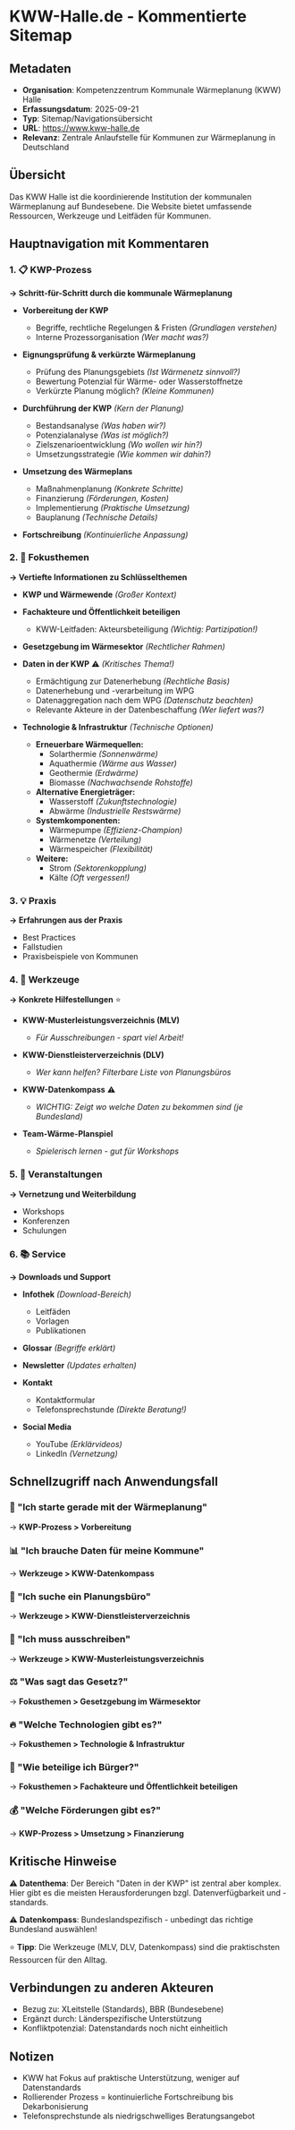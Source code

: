 # KWW-Halle.de - Kommentierte Sitemap

## Metadaten
- **Organisation**: Kompetenzzentrum Kommunale Wärmeplanung (KWW) Halle
- **Erfassungsdatum**: 2025-09-21
- **Typ**: Sitemap/Navigationsübersicht
- **URL**: https://www.kww-halle.de
- **Relevanz**: Zentrale Anlaufstelle für Kommunen zur Wärmeplanung in Deutschland

## Übersicht
Das KWW Halle ist die koordinierende Institution der kommunalen Wärmeplanung auf Bundesebene. Die Website bietet umfassende Ressourcen, Werkzeuge und Leitfäden für Kommunen.

## Hauptnavigation mit Kommentaren

### 1. 📋 KWP-Prozess
**→ Schritt-für-Schritt durch die kommunale Wärmeplanung**
- **Vorbereitung der KWP**
  - Begriffe, rechtliche Regelungen & Fristen *(Grundlagen verstehen)*
  - Interne Prozessorganisation *(Wer macht was?)*
  
- **Eignungsprüfung & verkürzte Wärmeplanung**
  - Prüfung des Planungsgebiets *(Ist Wärmenetz sinnvoll?)*
  - Bewertung Potenzial für Wärme- oder Wasserstoffnetze
  - Verkürzte Planung möglich? *(Kleine Kommunen)*
  
- **Durchführung der KWP** *(Kern der Planung)*
  - Bestandsanalyse *(Was haben wir?)*
  - Potenzialanalyse *(Was ist möglich?)*
  - Zielszenarioentwicklung *(Wo wollen wir hin?)*
  - Umsetzungsstrategie *(Wie kommen wir dahin?)*
  
- **Umsetzung des Wärmeplans**
  - Maßnahmenplanung *(Konkrete Schritte)*
  - Finanzierung *(Förderungen, Kosten)*
  - Implementierung *(Praktische Umsetzung)*
  - Bauplanung *(Technische Details)*
  
- **Fortschreibung** *(Kontinuierliche Anpassung)*

### 2. 🎯 Fokusthemen
**→ Vertiefte Informationen zu Schlüsselthemen**

- **KWP und Wärmewende** *(Großer Kontext)*
  
- **Fachakteure und Öffentlichkeit beteiligen**
  - KWW-Leitfaden: Akteursbeteiligung *(Wichtig: Partizipation!)*
  
- **Gesetzgebung im Wärmesektor** *(Rechtlicher Rahmen)*
  
- **Daten in der KWP** ⚠️ *(Kritisches Thema!)*
  - Ermächtigung zur Datenerhebung *(Rechtliche Basis)*
  - Datenerhebung und -verarbeitung im WPG
  - Datenaggregation nach dem WPG *(Datenschutz beachten)*
  - Relevante Akteure in der Datenbeschaffung *(Wer liefert was?)*
  
- **Technologie & Infrastruktur** *(Technische Optionen)*
  - **Erneuerbare Wärmequellen:**
    - Solarthermie *(Sonnenwärme)*
    - Aquathermie *(Wärme aus Wasser)*
    - Geothermie *(Erdwärme)*
    - Biomasse *(Nachwachsende Rohstoffe)*
  - **Alternative Energieträger:**
    - Wasserstoff *(Zukunftstechnologie)*
    - Abwärme *(Industrielle Restswärme)*
  - **Systemkomponenten:**
    - Wärmepumpe *(Effizienz-Champion)*
    - Wärmenetze *(Verteilung)*
    - Wärmespeicher *(Flexibilität)*
  - **Weitere:**
    - Strom *(Sektorenkopplung)*
    - Kälte *(Oft vergessen!)*

### 3. 💡 Praxis
**→ Erfahrungen aus der Praxis**
- Best Practices
- Fallstudien
- Praxisbeispiele von Kommunen

### 4. 🔧 Werkzeuge
**→ Konkrete Hilfestellungen** ⭐

- **KWW-Musterleistungsverzeichnis (MLV)**
  - *Für Ausschreibungen - spart viel Arbeit!*
  
- **KWW-Dienstleisterverzeichnis (DLV)**
  - *Wer kann helfen? Filterbare Liste von Planungsbüros*
  
- **KWW-Datenkompass** ⚠️
  - *WICHTIG: Zeigt wo welche Daten zu bekommen sind (je Bundesland)*
  
- **Team-Wärme-Planspiel**
  - *Spielerisch lernen - gut für Workshops*

### 5. 📅 Veranstaltungen
**→ Vernetzung und Weiterbildung**
- Workshops
- Konferenzen
- Schulungen

### 6. 📚 Service
**→ Downloads und Support**

- **Infothek** *(Download-Bereich)*
  - Leitfäden
  - Vorlagen
  - Publikationen
  
- **Glossar** *(Begriffe erklärt)*
  
- **Newsletter** *(Updates erhalten)*
  
- **Kontakt**
  - Kontaktformular
  - Telefonsprechstunde *(Direkte Beratung!)*
  
- **Social Media**
  - YouTube *(Erklärvideos)*
  - LinkedIn *(Vernetzung)*

## Schnellzugriff nach Anwendungsfall

### 🏁 "Ich starte gerade mit der Wärmeplanung"
→ **KWP-Prozess > Vorbereitung**

### 📊 "Ich brauche Daten für meine Kommune"
→ **Werkzeuge > KWW-Datenkompass**

### 🤝 "Ich suche ein Planungsbüro"
→ **Werkzeuge > KWW-Dienstleisterverzeichnis**

### 📝 "Ich muss ausschreiben"
→ **Werkzeuge > KWW-Musterleistungsverzeichnis**

### ⚖️ "Was sagt das Gesetz?"
→ **Fokusthemen > Gesetzgebung im Wärmesektor**

### 🔥 "Welche Technologien gibt es?"
→ **Fokusthemen > Technologie & Infrastruktur**

### 👥 "Wie beteilige ich Bürger?"
→ **Fokusthemen > Fachakteure und Öffentlichkeit beteiligen**

### 💰 "Welche Förderungen gibt es?"
→ **KWP-Prozess > Umsetzung > Finanzierung**

## Kritische Hinweise

⚠️ **Datenthema**: Der Bereich "Daten in der KWP" ist zentral aber komplex. Hier gibt es die meisten Herausforderungen bzgl. Datenverfügbarkeit und -standards.

⚠️ **Datenkompass**: Bundeslandspezifisch - unbedingt das richtige Bundesland auswählen!

⭐ **Tipp**: Die Werkzeuge (MLV, DLV, Datenkompass) sind die praktischsten Ressourcen für den Alltag.

## Verbindungen zu anderen Akteuren
- Bezug zu: XLeitstelle (Standards), BBR (Bundesebene)
- Ergänzt durch: Länderspezifische Unterstützung
- Konfliktpotenzial: Datenstandards noch nicht einheitlich

## Notizen
- KWW hat Fokus auf praktische Unterstützung, weniger auf Datenstandards
- Rollierender Prozess = kontinuierliche Fortschreibung bis Dekarbonisierung
- Telefonsprechstunde als niedrigschwelliges Beratungsangebot